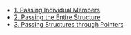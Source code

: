 - [1. Passing Individual Members](1__Passing_Individual_Members/readme.md) 
- [2. Passing the Entire Structure](2__Passing_the_Entire_Structure/readme.md) 
- [3. Passing Structures through Pointers](3__Passing_Structures_through_Pointers/readme.md) 
